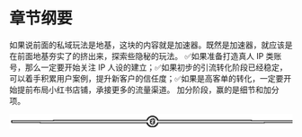 # 章节纲要

如果说前面的私域玩法是地基，这块的内容就是加速器。既然是加速器，就应该是在前面地基夯实了的挤出来，探索些隐秘的玩法。
✅如果准备打造真人 IP 类账号，那么一定要开始关注 IP 人设的建立；✅如果初步的引流转化阶段已经稳定，可以着手积累用户案例，提升新客户的信任度；✅如果是高客单的转化，一定要开始提前布局小红书店铺，承接更多的流量渠道。
加分阶段，赢的是细节和加分项。

![](img/fb91ee241585f33667363a0f754604fc.png)